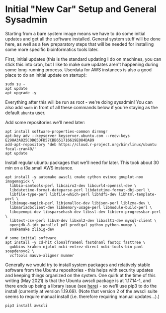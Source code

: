 # Initial "New Car" Setup and General Sysadmin
Starting from a bare system image means we have to do some initial updates and get all the software installed. General system stuff will be done here, as well as a few preparatory steps that will be needed for installing some more specific bioinformatics tools later.

First, initial updates (this is the standard updating I do on machines, you can stick this into cron, but I like to make sure updates aren't happening during some long-running process. Userdata for AWS instances is also a good place to do an initial update on startup):
```
sudo su -
apt update
apt upgrade -y
```
Everything after this will be run as root - we're doing sysadmin! You can also add `sudo` in front of all these commands below if you're staying as the default `ubuntu` user.

Add some repositories we'll need later:
```
apt install software-properties-common dirmngr
apt-key adv --keyserver keyserver.ubuntu.com --recv-keys E298A3A825C0D65DFD57CBB651716619E084DAB9
add-apt-repository 'deb https://cloud.r-project.org/bin/linux/ubuntu focal-cran40/'
apt update
```

Install regular ubuntu packages that we'll need for later. This took about 30 min on a t3a.small AWS instance.
```
apt install -y automake awscli cmake cython evince gnuplot-nox imagemagick \
  libbio-samtools-perl libcairo2-dev libcurl4-openssl-dev \
  libdatetime-format-dateparse-perl libdatetime-format-dbi-perl \
  libfile-type-perl libfile-which-perl libhdf5-dev libhtml-template-perl \
  libimage-magick-perl libjemalloc-dev libjson-perl liblzma-dev \
  libmariadbclient-dev libmemory-usage-perl libmodule-build-perl \
  libopenmpi-dev libsparsehash-dev libssl-dev libterm-progressbar-perl \
  libtext-csv-perl libv8-dev libxml2-dev libxslt1-dev mysql-client \
  openjdk-8-jdk parallel pdl prodigal python python-numpy \
  snakemake zlib1g-dev

# some initial software
apt install -y cd-hit clonalframeml fastdnaml fastqc fasttree \
  gubbins kraken njplot ncbi-entrez-direct ncbi-tools-bin paml soapdenovo2 \
  vcftools mauve-aligner mummer
```

Generally we would try to install system packages and relatively stable software from the Ubuntu repositories - this helps with security updates and keeping things organized on the system. One quirk at the time of this writing (May 2021) is that the Ubuntu awscli package is at 1.17.14-1, and there ends up being a library issue (see [here](https://github.com/boto/boto3/issues/2596)) - so we'll use pip3 to do the install (currently at version 1.19.69). (Note that version 2 of the awscli suite seems to require manual install (i.e. therefore requiring manual updates...).)
```
pip3 install awscli
```
